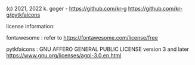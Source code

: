 
(c) 2021, 2022 k. goger - https://github.com/kr-g
https://github.com/kr-g/pytkfaicons


license information:

fontawesome : 
refer to https://fontawesome.com/license/free

pytkfaicons : 
GNU AFFERO GENERAL PUBLIC LICENSE version 3 and later
https://www.gnu.org/licenses/agpl-3.0.en.html



